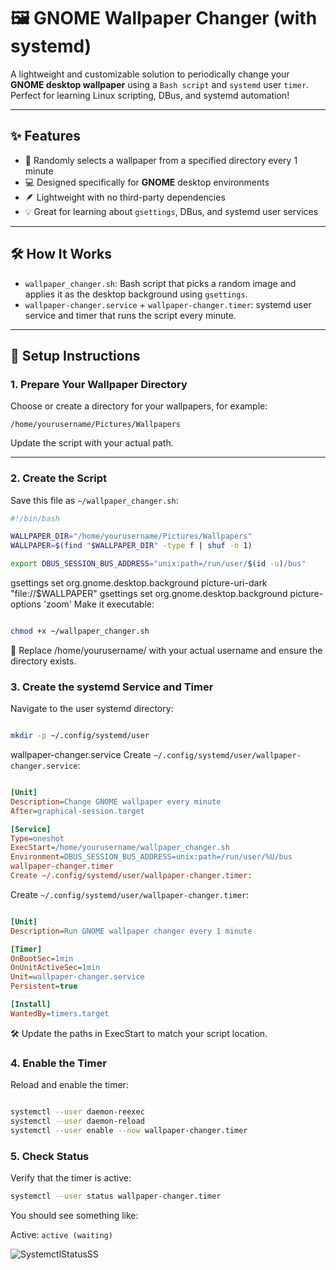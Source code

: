 # 🖼️ GNOME Wallpaper Changer (with systemd)

A lightweight and customizable solution to periodically change your **GNOME desktop wallpaper** using a `Bash script` and `systemd` user `timer`.  
Perfect for learning Linux scripting, DBus, and systemd automation!

---

## ✨ Features

- 🔀 Randomly selects a wallpaper from a specified directory every 1 minute  
- 💻 Designed specifically for **GNOME** desktop environments  
- 🪶 Lightweight with no third-party dependencies  
- 💡 Great for learning about `gsettings`, DBus, and systemd user services

---

## 🛠️ How It Works

- `wallpaper_changer.sh`: Bash script that picks a random image and applies it as the desktop background using `gsettings`.  
- `wallpaper-changer.service` + `wallpaper-changer.timer`: systemd user service and timer that runs the script every minute.

---

## 🚀 Setup Instructions

### 1. Prepare Your Wallpaper Directory

Choose or create a directory for your wallpapers, for example:

`/home/yourusername/Pictures/Wallpapers`

Update the script with your actual path.

---

### 2. Create the Script

Save this file as `~/wallpaper_changer.sh`:

```bash
#!/bin/bash

WALLPAPER_DIR="/home/yourusername/Pictures/Wallpapers"
WALLPAPER=$(find "$WALLPAPER_DIR" -type f | shuf -n 1)

export DBUS_SESSION_BUS_ADDRESS="unix:path=/run/user/$(id -u)/bus"
```

gsettings set org.gnome.desktop.background picture-uri-dark "file://$WALLPAPER"
gsettings set org.gnome.desktop.background picture-options 'zoom'
Make it executable:

```bash

chmod +x ~/wallpaper_changer.sh
```
📌 Replace /home/yourusername/ with your actual username and ensure the directory exists.

### 3. Create the systemd Service and Timer
Navigate to the user systemd directory:

```bash

mkdir -p ~/.config/systemd/user
```
wallpaper-changer.service
Create `~/.config/systemd/user/wallpaper-changer.service`:

```ini

[Unit]
Description=Change GNOME wallpaper every minute
After=graphical-session.target

[Service]
Type=oneshot
ExecStart=/home/yourusername/wallpaper_changer.sh
Environment=DBUS_SESSION_BUS_ADDRESS=unix:path=/run/user/%U/bus
wallpaper-changer.timer
Create ~/.config/systemd/user/wallpaper-changer.timer:
```
Create `~/.config/systemd/user/wallpaper-changer.timer`:
```ini

[Unit]
Description=Run GNOME wallpaper changer every 1 minute

[Timer]
OnBootSec=1min
OnUnitActiveSec=1min
Unit=wallpaper-changer.service
Persistent=true

[Install]
WantedBy=timers.target
```
🛠️ Update the paths in ExecStart to match your script location.


### 4. Enable the Timer
Reload and enable the timer:

```bash

systemctl --user daemon-reexec
systemctl --user daemon-reload
systemctl --user enable --now wallpaper-changer.timer
```

### 5. Check Status
Verify that the timer is active:

```bash
systemctl --user status wallpaper-changer.timer
```
You should see something like:

Active: `active (waiting)`


![SystemctlStatusSS](https://github.com/user-attachments/assets/6abdaeee-5abe-4042-a621-6f5ab6b840bd)
